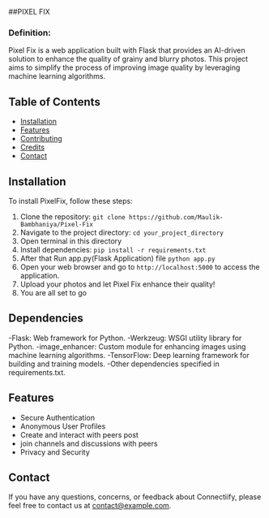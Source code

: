##PIXEL FIX

### Definition: 
Pixel Fix is a web application built with Flask that provides an AI-driven solution to enhance the quality of grainy and blurry photos. This project aims to simplify the process of improving image quality by leveraging machine learning algorithms.


## Table of Contents

- [Installation](#installation)
- [Features](#features)
- [Contributing](#contributing)
- [Credits](#credits)
- [Contact](#contact)

## Installation 

To install PixelFix, follow these steps:

1. Clone the repository: `git clone https://github.com/Maulik-Bambhaniya/Pixel-Fix`
2. Navigate to the project directory: `cd your_project_directory`
3. Open terminal in this directory
4. Install dependencies: `pip install -r requirements.txt`
5. After that Run app.py(Flask Application) file `python app.py`
6. Open your web browser and go to `http://localhost:5000` to access the application.
7. Upload your photos and let Pixel Fix enhance their quality!
8. You are all set to go 

## Dependencies
-Flask: Web framework for Python.
-Werkzeug: WSGI utility library for Python.
-image_enhancer: Custom module for enhancing images using machine learning algorithms.
-TensorFlow: Deep learning framework for building and training models.
-Other dependencies specified in requirements.txt.

## Features
- Secure Authentication
- Anonymous User Profiles
- Create and interact with peers post
- join channels and discussions with peers
- Privacy and Security



## Contact

If you have any questions, concerns, or feedback about Connectiify, please feel free to contact us at [contact@example.com](mailto:maulik304@gmail.com).
